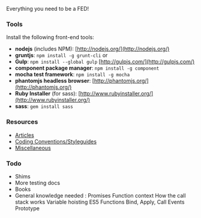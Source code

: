 Everything you need to be a FED!

### Tools

Install the following front-end tools:

- **nodejs** (includes NPM): [http://nodejs.org/](http://nodejs.org/)
- **gruntjs**: `npm install -g grunt-cli` or 
- **Gulp**: `npm install --global gulp` [http://gulpjs.com/](http://gulpjs.com/)
- **component package manager**: `npm install -g component`
- **mocha test framework**: `npm install -g mocha`
- **phantomjs headless browser**: [http://phantomjs.org/](http://phantomjs.org/)
- **Ruby Installer** (for sass): [http://www.rubyinstaller.org/](http://www.rubyinstaller.org/)
- **sass**: `gem install sass`

### Resources
- [Articles](https://github.com/nib-components/fed-docs/blob/master/Resources/1.%20Articles.md)
- [Coding Conventions/Styleguides](https://github.com/nib-components/fed-docs/blob/master/Resources/2.%20Conventions.md)
- [Miscellaneous](https://github.com/nib-components/fed-docs/blob/master/Resources/3.%20Miscellaneous.md)

### Todo

- Shims
- More testing docs
- Books
- General knowledge needed :
  Promises
  Function context
  How the call stack works
  Variable hoisting
  ES5 Functions
  Bind, Apply, Call
  Events
  Prototype
